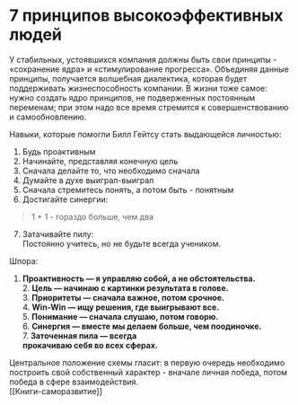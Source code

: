 # 7 принципов высокоэффективных людей  
У стабильных, устоявшихся компания должны быть свои принципы - «сохранение ядра» и «стимулирование прогресса». Объединяя данные принципы, получается волшебная диалектика, которая будет поддерживать жизнеспособность компании. В жизни тоже самое: нужно создать ядро принципов, не подверженных постоянным переменам; при этом надо все время стремится к совершенствованию и самообновлению.   
  
Навыки, которые помогли Билл Гейтсу стать выдающейся личностью:   
1. Будь проактивным  
2. Начинайте, представляя конечную цель  
3. Сначала делайте то, что необходимо сначала  
4. Думайте в духе выиграл-выиграл  
5. Сначала стремитесь понять, а потом быть - понятным  
6. Достигайте синергии:  
> 1 + 1 - гораздо больше, чем два  

7. Затачивайте пилу:  
Постоянно учитесь, но не будьте всегда учеником.  
  
Шпора:  
1.	**Проактивность — я управляю собой, а не обстоятельства.**  
	2.	**Цель — начинаю с картинки результата в голове.**  
	3.	**Приоритеты — сначала важное, потом срочное.**  
	4.	**Win-Win — ищу решения, где выигрывают все.**  
	5.	**Понимание — сначала слушаю, потом говорю.**  
	6.	**Синергия — вместе мы делаем больше, чем поодиночке.**  
	7.	**Заточенная пила — всегда**  
**прокачиваю себя во всех сферах.**  
  
Центральное положение схемы гласит: в первую очередь необходимо построить свой собственный характер - вначале личная победа, потом победа в сфере взаимодействия.  
[[Книги-саморазвитие]]
  
  
